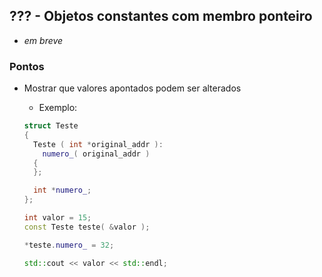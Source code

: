 ## ??? - Objetos constantes com membro ponteiro

- *em breve*

### Pontos
- Mostrar que valores apontados podem ser alterados
  - Exemplo:


  ```cpp
  struct Teste
  {
    Teste ( int *original_addr ):
      numero_( original_addr )
    {
    };

    int *numero_;
  };

  int valor = 15;
  const Teste teste( &valor );

  *teste.numero_ = 32;

  std::cout << valor << std::endl;
  ```
